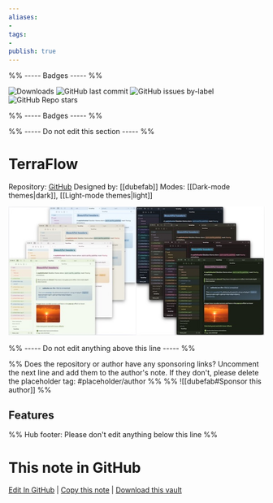 ```yaml
---
aliases:
- 
tags: 
- 
publish: true
---
```


%% ----- Badges ----- %%

![Downloads](https://img.shields.io/badge/downloads-2265-573E7A?style=for-the-badge&logo=)
![GitHub last commit](https://img.shields.io/github/last-commit/dubefab/obsidian-TerraFlow?color=573E7A&label=last%20update&logo=github&style=for-the-badge)
![GitHub issues by-label](https://img.shields.io/github/issues/dubefab/obsidian-TerraFlow/help%20wanted?color=573E7A&logo=github&style=for-the-badge) 
![GitHub Repo stars](https://img.shields.io/github/stars/dubefab/obsidian-TerraFlow?color=573E7A&logo=github&style=for-the-badge)

%% ----- Badges ----- %%

%% ----- Do not edit this section ----- %%

# TerraFlow

Repository: [GitHub](https://github.com/dubefab/obsidian-TerraFlow)
Designed by: [[dubefab]]
Modes: [[Dark-mode themes|dark]], [[Light-mode themes|light]]



![screenshot](https://github.com/dubefab/obsidian-TerraFlow/raw/HEAD/Terraflow-cover.png)

%% ----- Do not edit anything above this line ----- %% 

%% Does the repository or author have any sponsoring links? Uncomment the next line and add them to the author's note. If they don't, please delete the placeholder tag: #placeholder/author %%
%% ![[dubefab#Sponsor this author]] %%


## Features



%% Hub footer: Please don't edit anything below this line %%

# This note in GitHub

<span class="git-footer">[Edit In GitHub](https://github.dev/obsidian-community/obsidian-hub/blob/main/02%20-%20Community%20Expansions/02.05%20All%20Community%20Expansions/Themes/TerraFlow.md "git-hub-edit-note") | [Copy this note](https://raw.githubusercontent.com/obsidian-community/obsidian-hub/main/02%20-%20Community%20Expansions/02.05%20All%20Community%20Expansions/Themes/TerraFlow.md "git-hub-copy-note") | [Download this vault](https://github.com/obsidian-community/obsidian-hub/archive/refs/heads/main.zip "git-hub-download-vault") </span>
